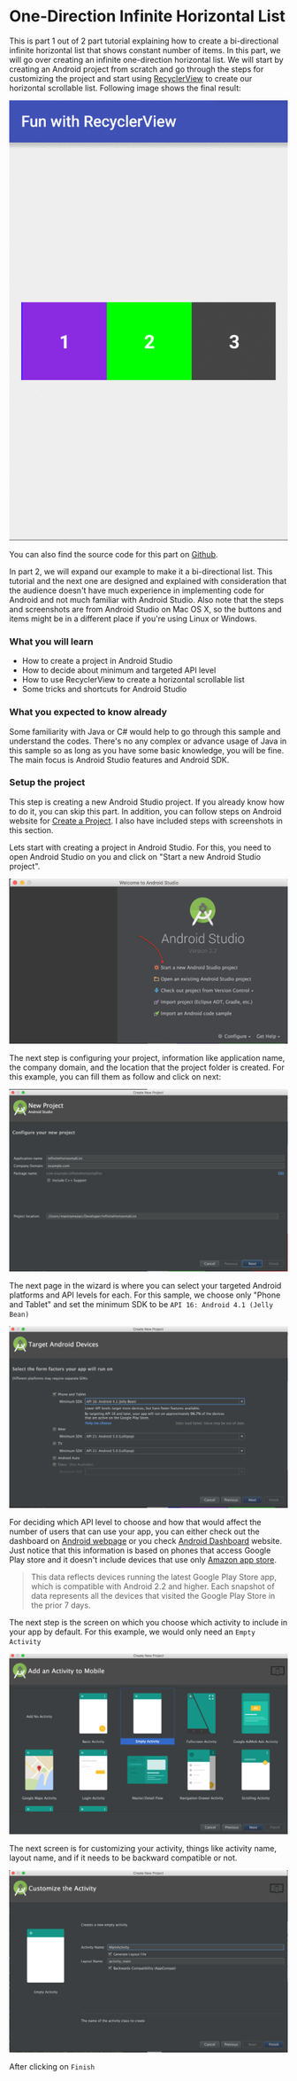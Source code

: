 # One-Direction Infinite Horizontal List

This is part 1 out of 2 part tutorial explaining how to create a bi-directional infinite horizontal list that shows constant number of items. In this part, we will go over creating an infinite one-direction horizontal list. We will start by creating an Android project from scratch and go through the steps for customizing the project and start using [RecyclerView](https://developer.android.com/reference/android/support/v7/widget/RecyclerView.html) to create our horizontal scrollable list. Following image shows the final result:

![Infinite One-Direction Horizontal List](./assets/demo.gif)

You can also find the source code for this part on [Github]().

In part 2, we will expand our example to make it a bi-directional list. This tutorial and the next one are designed and explained with consideration that the audience doesn't have much experience in implementing code for Android and not much familiar with Android Studio. Also note that the steps and screenshots are from Android Studio on Mac OS X, so the buttons and items might be in a different place if you're using Linux or Windows.

### What you will learn
* How to create a project in Android Studio
* How to decide about minimum and targeted API level
* How to use RecyclerView to create a horizontal scrollable list
* Some tricks and shortcuts for Android Studio

### What you expected to know already
Some familiarity with Java or C# would help to go through this sample and understand the codes. There's no any complex or advance usage of Java in this sample so as long as you have some basic knowledge, you will be fine. The main focus is Android Studio features and Android SDK.

### Setup the project
This step is creating a new Android Studio project. If you already know how to do it, you can skip this part. In addition, you can follow steps on Android website for [Create a Project](https://developer.android.com/studio/projects/create-project.html). I also have included steps with screenshots in this section.

Lets start with creating a project in Android Studio. For this, you need to open Android Studio on you and click on "Start a new Android Studio project". 

![Create a new project](./assets/create-a-new-project.png)

The next step is configuring your project, information like application name, the company domain, and the location that the project folder is created. For this example, you can fill them as follow and click on next:

![Project configuration](./assets/project-configuration.png)

The next page in the wizard is where you can select your targeted Android platforms and API levels for each. For this sample, we choose only "Phone and Tablet" and set the minimum SDK to be `API 16: Android 4.1 (Jelly Bean)`

![Project target settings](./assets/project-target-setting.png)

For deciding which API level to choose and how that would affect the number of users that can use your app, you can either check out the dashboard on [Android webpage](https://developer.android.com/about/dashboards/index.html) or you check [Android Dashboard](https://developer.android.com/training/basics/firstapp/creating-project.html) website. Just notice that this information is based on phones that access Google Play store and it doesn't include devices that use only [Amazon app store](https://www.amazon.com/mobile-apps/b?ie=UTF8&node=2350149011).

> This data reflects devices running the latest Google Play Store app, which is compatible with Android 2.2 and higher. Each snapshot of data represents all the devices that visited the Google Play Store in the prior 7 days.

The next step is the screen on which you choose which activity to include in your app by default. For this example, we would only need an `Empty Activity`

![Project setting default activity](./assets/project-activity-setup.png)

The next screen is for customizing your activity, things like activity name, layout name, and if it needs to be backward compatible or not.

![Project customizing activity](./assets/project-activity-customization.png)

After clicking on `Finish`
